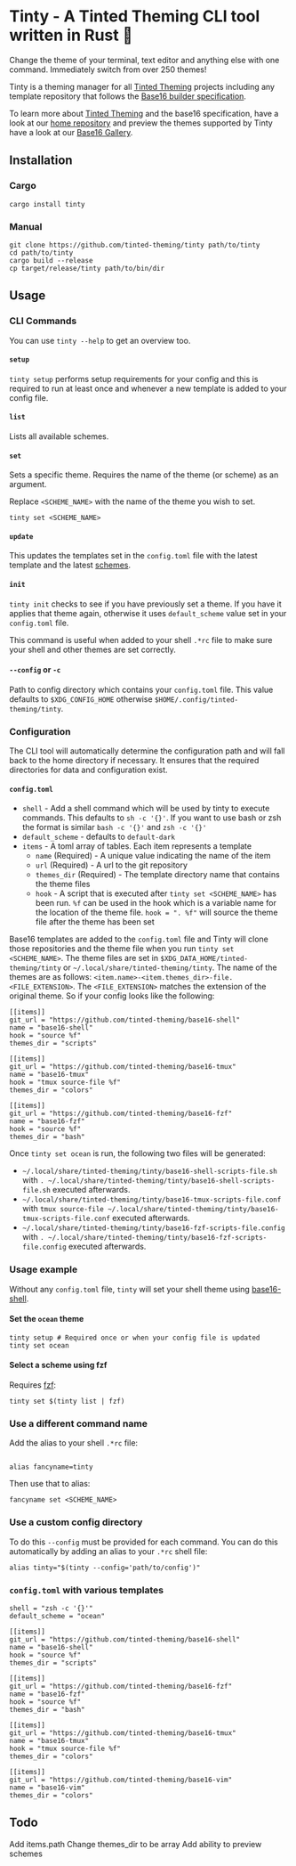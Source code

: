 # Tinty - A Tinted Theming CLI tool written in Rust 🦀

Change the theme of your terminal, text editor and anything else with
one command. Immediately switch from over 250 themes!

Tinty is a theming manager for all [Tinted Theming] projects including any
template repository that follows the [Base16 builder specification].

To learn more about [Tinted Theming] and the base16 specification, have
a look at our [home repository] and preview the themes supported by
Tinty have a look at our [Base16 Gallery].

## Installation

### Cargo

```shell
cargo install tinty
```

### Manual

```shell
git clone https://github.com/tinted-theming/tinty path/to/tinty
cd path/to/tinty
cargo build --release
cp target/release/tinty path/to/bin/dir
```

## Usage

### CLI Commands

You can use `tinty --help` to get an overview too.

#### `setup`

`tinty setup` performs setup requirements for your config and this is
required to run at least once and whenever a new template is added to
your config file.

#### `list`

Lists all available schemes.

#### `set`

Sets a specific theme. Requires the name of the theme (or scheme) as an
argument.

Replace `<SCHEME_NAME>` with the name of the theme you wish to set.

`tinty set <SCHEME_NAME>`

#### `update`

This updates the templates set in the `config.toml` file with the latest
template and the latest [schemes].

#### `init`

`tinty init` checks to see if you have previously set a theme. If you
have it applies that theme again, otherwise it uses `default_scheme`
value set in your `config.toml` file.

This command is useful when added to your shell `.*rc` file to make sure
your shell and other themes are set correctly.

#### `--config` or `-c`

Path to config directory which contains your `config.toml` file. This
value defaults to `$XDG_CONFIG_HOME` otherwise
`$HOME/.config/tinted-theming/tinty`.

### Configuration

The CLI tool will automatically determine the configuration path and
will fall back to the home directory if necessary. It ensures that the
required directories for data and configuration exist.

#### `config.toml`

- `shell` - Add a shell command which will be used by tinty to execute
  commands. This defaults to `sh -c '{}'`. If you want to use bash or zsh
  the format is similar `bash -c '{}'` and `zsh -c '{}'`
- `default_scheme` - defaults to `default-dark`
- `items` - A toml array of tables. Each item represents a template
  - `name` (Required) - A unique value indicating the name of the item
  - `url` (Required) - A url to the git repository
  - `themes_dir` (Required) - The template directory name that contains
    the theme files
  - `hook` - A script that is executed after `tinty set <SCHEME_NAME>`
    has been run. `%f` can be used in the hook which is a variable name
    for the location of the theme file. `hook = ". %f"` will source the
    theme file after the theme has been set

Base16 templates are added to the `config.toml` file and Tinty will
clone those repositories and the theme file when you run `tinty set
<SCHEME_NAME>`. The theme files are set in
`$XDG_DATA_HOME/tinted-theming/tinty` or
`~/.local/share/tinted-theming/tinty`. The name of the themes are as
follows: `<item.name>-<item.themes_dir>-file.<FILE_EXTENSION>`. The
`<FILE_EXTENSION>` matches the extension of the original theme. So if
your config looks like the following:
```shell
[[items]]
git_url = "https://github.com/tinted-theming/base16-shell"
name = "base16-shell"
hook = "source %f"
themes_dir = "scripts"

[[items]]
git_url = "https://github.com/tinted-theming/base16-tmux"
name = "base16-tmux"
hook = "tmux source-file %f"
themes_dir = "colors"

[[items]]
git_url = "https://github.com/tinted-theming/base16-fzf"
name = "base16-fzf"
hook = "source %f"
themes_dir = "bash"
```

Once `tinty set ocean` is run, the following two files will be generated:

- `~/.local/share/tinted-theming/tinty/base16-shell-scripts-file.sh` with `. ~/.local/share/tinted-theming/tinty/base16-shell-scripts-file.sh` executed afterwards.
- `~/.local/share/tinted-theming/tinty/base16-tmux-scripts-file.conf` with `tmux source-file ~/.local/share/tinted-theming/tinty/base16-tmux-scripts-file.conf` executed afterwards.
- `~/.local/share/tinted-theming/tinty/base16-fzf-scripts-file.config` with `. ~/.local/share/tinted-theming/tinty/base16-fzf-scripts-file.config` executed afterwards.

### Usage example

Without any `config.toml` file, `tinty` will set your shell theme using
[base16-shell].

#### Set the `ocean` theme

```shell
tinty setup # Required once or when your config file is updated
tinty set ocean
```

#### Select a scheme using fzf

Requires [fzf]:

```shell
tinty set $(tinty list | fzf)
```

### Use a different command name

Add the alias to your shell `.*rc` file:
```shell

alias fancyname=tinty
```

Then use that to alias:

```shell
fancyname set <SCHEME_NAME>
```

### Use a custom config directory

To do this `--config` must be provided for each command. You can do this
automatically by adding an alias to your `.*rc` shell file:

```shell
alias tinty="$(tinty --config='path/to/config')"
```

### `config.toml` with various templates

```shell
shell = "zsh -c '{}'"
default_scheme = "ocean"

[[items]]
git_url = "https://github.com/tinted-theming/base16-shell"
name = "base16-shell"
hook = "source %f"
themes_dir = "scripts"

[[items]]
git_url = "https://github.com/tinted-theming/base16-fzf"
name = "base16-fzf"
hook = "source %f"
themes_dir = "bash"

[[items]]
git_url = "https://github.com/tinted-theming/base16-tmux"
name = "base16-tmux"
hook = "tmux source-file %f"
themes_dir = "colors"

[[items]]
git_url = "https://github.com/tinted-theming/base16-vim"
name = "base16-vim"
themes_dir = "colors"
```

## Todo

Add items.path
Change themes_dir to be array
Add ability to preview schemes

[Tinted Theming]: https://github.com/tinted-theming/home
[Base16 builder specification]: https://github.com/tinted-theming/home/blob/main/builder.md
[home repository]: https://github.com/tinted-theming/home
[Base16 Gallery]: https://tinted-theming.github.io/base16-gallery
[base16-shell]: https://github.com/tinted-theming/base16-shell
[schemes]: https://github.com/tinted-theming/schemes
[fzf]: https://github.com/junegunn/fzf
